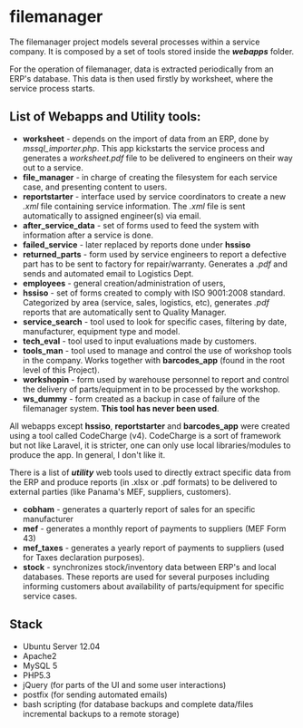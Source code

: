 # filemanager

The filemanager project models several processes within a service company. It is composed by a set of tools stored inside the _**webapps**_ folder.

For the operation of filemanager, data is extracted periodically from an ERP's database.
This data is then used firstly by worksheet, where the service process starts.

## List of Webapps and Utility tools:
* **worksheet** - depends on the import of data from an ERP, done by _mssql_importer.php_.  This app kickstarts the service process and generates a _worksheet.pdf_ file to be delivered to engineers on their way out to a service.
* **file_manager** - in charge of creating the filesystem for each service case, and presenting content to users.
* **reportstarter** - interface used by service coordinators to create a new _.xml_ file containing service information. The _.xml_ file is sent automatically to assigned engineer(s) via email.
* **after_service_data** - set of forms used to feed the system with information after a service is done.
* **failed_service** - later replaced by reports done under **hssiso**
* **returned_parts** - form used by service engineers to report a defective part has to be sent to factory for repair/warranty. Generates a _.pdf_ and sends and automated email to Logistics Dept.
* **employees** - general creation/administration of users,
* **hssiso** - set of forms created to comply with ISO 9001:2008 standard. Categorized by area (service, sales, logistics, etc), generates _.pdf_ reports that are automatically sent to Quality Manager.
* **service_search** - tool used to look for specific cases, filtering by date, manufacturer, equipment type and model.
* **tech_eval** - tool used to input evaluations made by customers.
* **tools_man** - tool used to manage and control the use of workshop tools in the company.  Works together with **barcodes_app** (found in the root level of this Project).
* **workshopin** - form used by warehouse personnel to report and control the delivery of parts/equipment in to be processed by the workshop.
* **ws_dummy** - form created as a backup in case of failure of the filemanager system.  **This tool has never been used**.

All webapps except **hssiso**, **reportstarter** and **barcodes_app** were created using a tool called CodeCharge (v4). CodeCharge is a sort of framework but not like Laravel, it is stricter, one can only use local libraries/modules to produce the app. In general, I don't like it.

There is a list of _**utility**_ web tools used to directly extract specific data from the ERP and produce reports (in .xlsx or .pdf formats) to be delivered to external parties (like Panama's MEF, suppliers, customers).

* **cobham** - generates a quarterly report of sales for an specific manufacturer
* **mef** - generates a monthly report of payments to suppliers (MEF Form 43)
* **mef_taxes** - generates a yearly report of payments to suppliers (used for Taxes declaration purposes).
* **stock** - synchronizes stock/inventory data between ERP's and local databases. These reports are used for several purposes including informing customers about availability of parts/equipment for specific service cases.

## Stack
* Ubuntu Server 12.04
* Apache2
* MySQL 5
* PHP5.3
* jQuery (for parts of the UI and some user interactions)
* postfix (for sending automated emails)
* bash scripting (for database backups and complete data/files incremental backups to a remote storage)

